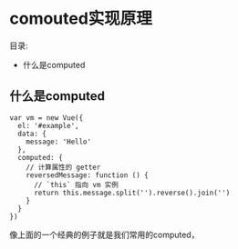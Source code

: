   
  # comouted实现原理
  
  目录:
   - 什么是computed
  
  
  
  
  ## 什么是computed
  
    var vm = new Vue({
      el: '#example',
      data: {
        message: 'Hello'
      },
      computed: {
        // 计算属性的 getter
        reversedMessage: function () {
          // `this` 指向 vm 实例
          return this.message.split('').reverse().join('')
        }
      }
    })
   像上面的一个经典的例子就是我们常用的computed，
   
